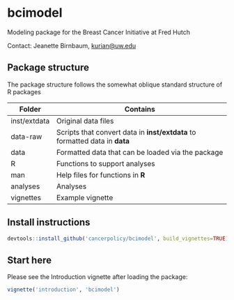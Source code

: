 # bcimodel
Modeling package for the Breast Cancer Initiative at Fred Hutch

Contact: Jeanette Birnbaum, kurian@uw.edu

## Package structure
The package structure follows the somewhat oblique standard structure of R packages

Folder | Contains
------ | --------
inst/extdata | Original data files
data-raw | Scripts that convert data in __inst/extdata__ to formatted data in __data__
data | Formatted data that can be loaded via the package
R | Functions to support analyses
man | Help files for functions in __R__
analyses | Analyses
vignettes | Example vignette

## Install instructions
```r
devtools::install_github('cancerpolicy/bcimodel', build_vignettes=TRUE)
```

## Start here
Please see the Introduction vignette after loading the package:
```r
vignette('introduction', 'bcimodel')
```

